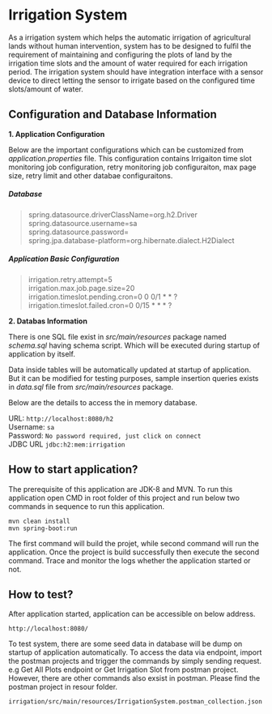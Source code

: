 Irrigation System
==================

As a irrigation system which helps the automatic irrigation of agricultural lands without human intervention, system has to be designed to fulfil the requirement of maintaining and configuring the plots of land by the irrigation time slots and the amount of water required for each irrigation period. The irrigation system should have integration interface with a sensor device to direct letting the sensor to irrigate based on the configured time slots/amount of water.

Configuration and Database Information
--------------------------------------

**1. Application Configuration**

Below are the important configurations which can be customized from _application.properties_ file. This configuration contains Irrigaiton time slot monitoring job configuration, retry monitoring job configuraiton, max page size, retry limit and other databae configuraitons.

##### Database

> spring.datasource.driverClassName=org.h2.Driver  
> spring.datasource.username=sa  
> spring.datasource.password=  
> spring.jpa.database-platform=org.hibernate.dialect.H2Dialect  

##### Application Basic Configuration

> irrigation.retry.attempt=5  
> irrigation.max.job.page.size=20  
> irrigation.timeslot.pending.cron=0 0 0/1 * * ?  
> irrigation.timeslot.failed.cron=0 0/15 * * * ?  

**2. Databas Information**

There is one SQL file exist in _src/main/resources_ package named _schema.sql_ having schema script. Which will be executed during startup of application by itself.

Data inside tables will be automatically updated at startup of application. But it can be modified for testing purposes, sample insertion queries exists in _data.sql_ file from _src/main/resources_ package.

Below are the details to access the in memory database.

URL: `http://localhost:8080/h2`  
Username: `sa`  
Password: `No password required, just click on connect`  
JDBC URL `jdbc:h2:mem:irrigation`

How to start application?
-------------------------

The prerequisite of this application are JDK-8 and MVN. To run this application open CMD in root folder of this project and run below two commands in sequence to run this application.

`mvn clean install`  
`mvn spring-boot:run`

The first command will build the projet, while second command will run the application. Once the project is build successfully then execute the second command. Trace and monitor the logs whether the application started or not.

How to test?
------------

After application started, application can be accessible on below address.

`http://localhost:8080/`

To test system, there are some seed data in database will be dump on startup of application automatically. To access the data via endpoint, import the postman projects and trigger the commands by simply sending request. e.g Get All Plots endpoint or Get Irrigation Slot from postman project. However, there are other commands also exsist in postman. Please find the postman project in resour folder.

`irrigation/src/main/resources/IrrigationSystem.postman_collection.json`
